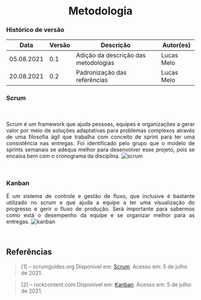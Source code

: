 # <center> Metodologia


### Histórico de versão<br>

|Data | Versão | Descrição | Autor(es)|
| -- | -- | -- | -- |
| 05.08.2021 | 0.1 | Adição da descrição das metodologias | Lucas Melo
| 20.08.2021 | 0.2 | Padronização das referências| Lucas Melo



### Scrum
<div align="justify"> 

<br><br>
Scrum é um framework que ajuda pessoas, equipes e organizações a gerar valor por meio de soluções adaptativas para problemas complexos através de uma filosofia ágil que trabalha com conceito de sprint para ter uma consistência nas entregas. Foi identificado pelo grupo que o modelo de sprints semanais se adequa melhor para desenvolver esse projeto, pois se encaixa bem com o cronograma da disciplina.
<img src='https://evolvemvp.com/wp-content/uploads/2019/09/o-que-%C3%A9-scrum.jpg' alt='scrum'>

</div><br>


### Kanban
<div align="justify"> 

É um sistema de controle e gestão de fluxo, que inclusive é bastante utilizado no scrum e que ajuda a equipe a ter uma visualização do progresso e gerir o fluxo de produção. Será importante para sabermos como está o desempenho da equipe e se organizar melhor para as entregas.
<img src='https://www.maxpixel.net/static/photo/1x/Work-Process-Kanban-Business-Work-Team-Office-4051775.jpg' alt='kanban'>
</div><br>


## Referências
> [1] – scrumguides.org Disponível em: <a href="https://scrumguides.org/scrum-guide.html" target="_blank">Scrum</a>. Acesso em: 5 de julho de 2021.

> [2] – rockcontent.com Disponível em: <a href="https://rockcontent.com/br/blog/kanban/" target="_blank">Kanban</a>. Acesso em: 5 de julho de 2021.